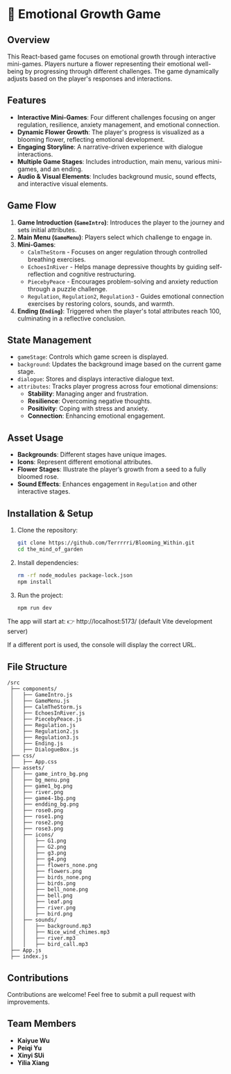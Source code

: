 # 🌹 Emotional Growth Game

## Overview
This React-based game focuses on emotional growth through interactive mini-games. Players nurture a flower representing their emotional well-being by progressing through different challenges. The game dynamically adjusts based on the player's responses and interactions.

## Features
- **Interactive Mini-Games**: Four different challenges focusing on anger regulation, resilience, anxiety management, and emotional connection.
- **Dynamic Flower Growth**: The player's progress is visualized as a blooming flower, reflecting emotional development.
- **Engaging Storyline**: A narrative-driven experience with dialogue interactions.
- **Multiple Game Stages**: Includes introduction, main menu, various mini-games, and an ending.
- **Audio & Visual Elements**: Includes background music, sound effects, and interactive visual elements.

## Game Flow
1. **Game Introduction (`GameIntro`)**: Introduces the player to the journey and sets initial attributes.
2. **Main Menu (`GameMenu`)**: Players select which challenge to engage in.
3. **Mini-Games**:
   - `CalmTheStorm` - Focuses on anger regulation through controlled breathing exercises.
   - `EchoesInRiver` - Helps manage depressive thoughts by guiding self-reflection and cognitive restructuring.
   - `PiecebyPeace` - Encourages problem-solving and anxiety reduction through a puzzle challenge.
   - `Regulation`, `Regulation2`, `Regulation3` - Guides emotional connection exercises by restoring colors, sounds, and warmth.
4. **Ending (`Ending`)**: Triggered when the player's total attributes reach 100, culminating in a reflective conclusion.

## State Management
- `gameStage`: Controls which game screen is displayed.
- `background`: Updates the background image based on the current game stage.
- `dialogue`: Stores and displays interactive dialogue text.
- `attributes`: Tracks player progress across four emotional dimensions:
  - **Stability**: Managing anger and frustration.
  - **Resilience**: Overcoming negative thoughts.
  - **Positivity**: Coping with stress and anxiety.
  - **Connection**: Enhancing emotional engagement.

## Asset Usage
- **Backgrounds**: Different stages have unique images.
- **Icons**: Represent different emotional attributes.
- **Flower Stages**: Illustrate the player’s growth from a seed to a fully bloomed rose.
- **Sound Effects**: Enhances engagement in `Regulation` and other interactive stages.

## Installation & Setup
1. Clone the repository:
   ```sh
   git clone https://github.com/Terrrrri/Blooming_Within.git
   cd the_mind_of_garden
   ```
2. Install dependencies:
   ```sh
   rm -rf node_modules package-lock.json
   npm install
   ```
3. Run the project:
   ```sh
   npm run dev
   ```
The app will start at:
👉 http://localhost:5173/ (default Vite development server)

If a different port is used, the console will display the correct URL.

## File Structure
```
/src
 ├── components/
 │   ├── GameIntro.js
 │   ├── GameMenu.js
 │   ├── CalmTheStorm.js
 │   ├── EchoesInRiver.js
 │   ├── PiecebyPeace.js
 │   ├── Regulation.js
 │   ├── Regulation2.js
 │   ├── Regulation3.js
 │   ├── Ending.js
 │   ├── DialogueBox.js
 ├── css/
 │   ├── App.css
 ├── assets/
 │   ├── game_intro_bg.png
 │   ├── bg_menu.png
 │   ├── game1_bg.png
 │   ├── river.png
 │   ├── game4-1bg.png
 │   ├── endding_bg.png
 │   ├── rose0.png
 │   ├── rose1.png
 │   ├── rose2.png
 │   ├── rose3.png
 │   ├── icons/
 │   │   ├── G1.png
 │   │   ├── G2.png
 │   │   ├── g3.png
 │   │   ├── g4.png
 │   │   ├── flowers_none.png
 │   │   ├── flowers.png
 │   │   ├── birds_none.png
 │   │   ├── birds.png
 │   │   ├── bell_none.png
 │   │   ├── bell.png
 │   │   ├── leaf.png
 │   │   ├── river.png
 │   │   ├── bird.png
 │   ├── sounds/
 │   │   ├── background.mp3
 │   │   ├── Nice_wind_chimes.mp3
 │   │   ├── river.mp3
 │   │   ├── bird_call.mp3
 ├── App.js
 ├── index.js
```

## Contributions
Contributions are welcome! Feel free to submit a pull request with improvements.

## Team Members
- **Kaiyue Wu** 
- **Peiqi Yu** 
- **Xinyi SUi** 
- **Yilia Xiang** 

